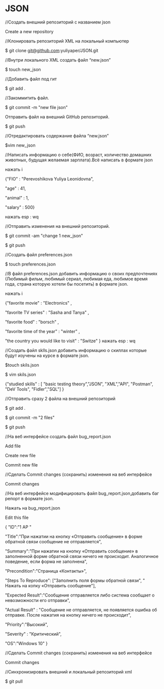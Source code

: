 # JSON
//Создать внешний репозиторий c названием json

Create a new repository

//Клонировать репозиторий XML на локальный компьютер

$ git clone git@github.com:yuliyaper/JSON.git

//Внутри локального XML создать файл “new.json”

$ touch new_json

//Добавить файл под гит

$ git add .

//Закоммитить файл.

$ git commit -m "new file json"

Отправить файл на внешний GitHub репозиторий.

$ git push

//Отредактировать содержание файла “new.json”

$vim new_json

//Hаписать информацию о себе(ФИО, возраст, количество домашних  животных, будущая желаемая зарплата).Всё написать в формате json

нажать i

{"FIO" : "Perevoshikova Yuliya Leonidovna",

 "age" : 41,
 
 "animal" : 1,
 
 "salary" : 500}
 
нажать esp : wq

//Отправить изменения на внешний репозиторий.

$ git commit -am "change 1 new_json"

$ git push

//Создать файл preferences.json

$ touch preferences.json

//В файл preferences.json добавить информацию о своих предпочтениях (Любимый фильм, любимый сериал, любимая еда, любимое время года, стрaна которую хотели бы посетить) в формате json.

нажать i

{"favorite movie" : "Electronics" ,

"favorite TV series" : "Sasha and Tanya" ,

"favorite food" : "borsch" ,

"favorite time of the year" : "winter" ,

"the country you would like to visit" : "Switze" 
}
нажать esp : wq

//Создать файл sklls.json добавить информацию о скиллах которые будут изучены на курсе в формате json.

$touch skils.json

$ vim skils.json

{"studied skills" : [ "basic testing theory","JSON", "XML","API", "Postman",
	                   "DeV Tools", "Fidler","SQL"]
}

//Отправить сразу 2 файла на внешний репозиторий

$ git add .

$ git commit -m "2 files"

$ git push

//На веб интерфейсе создать файл bug_report.json

Add file

Create new file

Commit new file

//Сделать Commit changes (сохранить) изменения на веб интерфейсе

Commit changes

//На веб интерфейсе модифицировать файл bug_report.json,добавить баг репорт в формате json.

Нажать на bug_report.json

Edit this file

{ "ID":"1 AP "

  "Title":"При нажатии на кнопку «Отправить сообщение» в форме обратной связи сообщение не отправляется",
  
  "Summary":"При нажатии на кнопку «Отправить сообщение» в заполненной форме обратной связи ничего не происходит. Аналогичное поведение, если форма не заполнена",
  
  "Precondition":"Страница «Контакты»",
  
  "Steps To Reproduce": ["Заполнить поля формы обратной связи", " Нажать на копку «Отправить сообщение"],
  
  "Expected Result":"Сообщение отправляется либо система сообщает о невозможности его отправки",
  
  "Actual Result" : "Сообщение не отправляется, не появляется ошибка об отправке. После нажатия на кнопку ничего не происходит",
  
  "Priority":"Высокий",
  
  "Severity" : "Критический",
  
  "OS":"Windows 10"
}

//Сделать Commit changes (сохранить) изменения на  веб интерфейсе

Commit changes

//Синхронизировать внешний и локальный репозиторий xml

$ git pull


